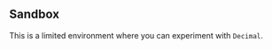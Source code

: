 ## Sandbox

This is a limited environment where you can experiment with `Decimal`.

<div id="sandbox-container">
    <div id="sandbox-editor-container">
        <div id="sandbox-editor"><!--

--><?php
use Decimal\Decimal;

$a = new Decimal("0.1");
$b = new Decimal("7.0");

echo $a / $b;
</div>
    </div>
    <div id="sandbox-buttons">
        <button id="sandbox-button-run" type="button">Run</button>
        <button id="sandbox-button-example" type="button">Example</button>
        <button id="sandbox-button-clear" type="button">Reset</button>
    </div>
    <textarea id="sandbox-result" readonly></textarea>
</div>
